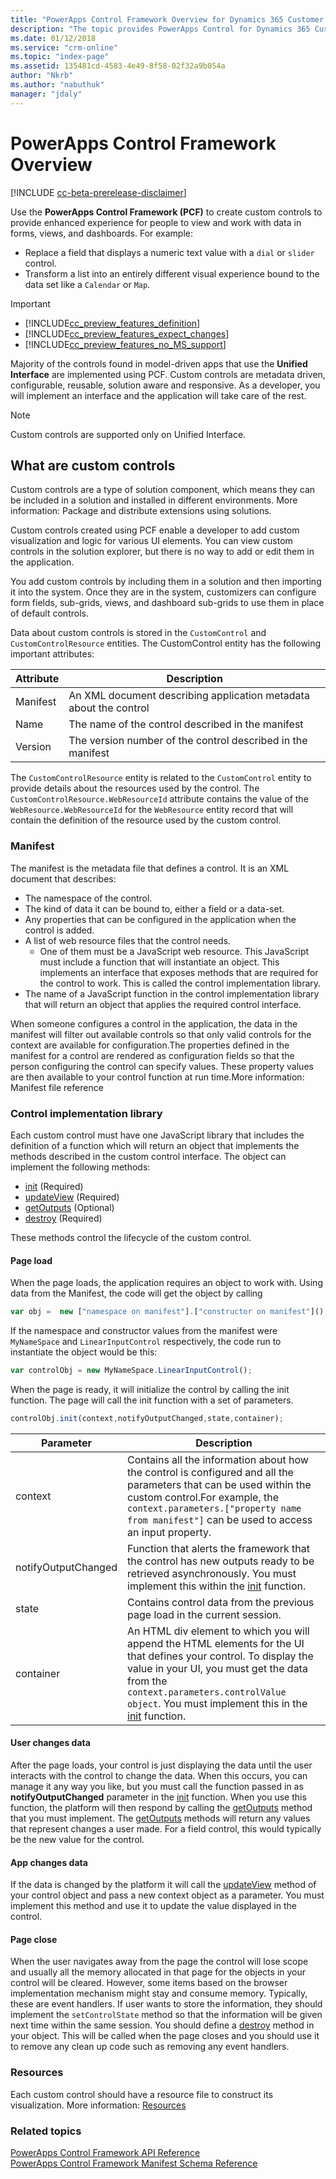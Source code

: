 ```yaml
---
title: "PowerApps Control Framework Overview for Dynamics 365 Customer Engagement | MicrosoftDocs"
description: "The topic provides PowerApps Control for Dynamics 365 Customer Engagement."
ms.date: 01/12/2018
ms.service: "crm-online"
ms.topic: "index-page"
ms.assetid: 135481cd-4583-4e49-8f58-02f32a9b054a
author: "Nkrb"
ms.author: "nabuthuk"
manager: "jdaly"
---
```

# PowerApps Control Framework Overview

[!INCLUDE [cc-beta-prerelease-disclaimer](../../includes/cc-beta-prerelease-disclaimer.md)]

Use the **PowerApps Control Framework (PCF)** to create custom controls to provide enhanced experience for people to view and work with data in forms, views, and dashboards. For example:

- Replace a field that displays a numeric text value with a `dial` or `slider` control.
- Transform a list into an entirely different visual experience bound to the data set like a `Calendar` or `Map`.

> [!IMPORTANT]
> - [!INCLUDE[cc_preview_features_definition](../../includes/cc-preview-features-definition.md)] 
> - [!INCLUDE[cc_preview_features_expect_changes](../../includes/cc-preview-features-expect-changes.md)]  
> - [!INCLUDE[cc_preview_features_no_MS_support](../../includes/cc-preview-features-no-ms-support.md)]

Majority of the controls found in model-driven apps that use the **Unified Interface** are implemented using PCF. Custom controls are metadata driven, configurable, reusable, solution aware and responsive. As a developer, you will implement an interface and the application will take care of the rest.

> [!NOTE] 
> Custom controls are supported only on Unified Interface. 

## What are custom controls

Custom controls are a type of solution component, which means they can be included in a solution and installed in different environments. More information: Package and distribute extensions using solutions.

Custom controls created using PCF enable a developer to add custom visualization and logic for various UI elements. You can view custom controls in the solution explorer, but there is no way to add or edit them in the application. 

You add custom controls by including them in a solution and then importing it into the system. Once they are in the system, customizers can configure form fields, sub-grids, views, and dashboard sub-grids to use them in place of default controls. 

Data about custom controls is stored in the `CustomControl` and `CustomControlResource` entities. 
The CustomControl entity has the following important attributes:


|Attribute  |Description|
|---|---|
|Manifest |An XML document describing application metadata about the control|
|Name | The name of the control described in the manifest| 
|Version |The version number of the control described in the manifest|

The `CustomControlResource` entity is related to the `CustomControl` entity to provide details about the resources used by the control. The `CustomControlResource.WebResourceId` attribute contains the value of the `WebResource.WebResourceId` for the `WebResource` entity record that will contain the definition of the resource used by the custom control.

### Manifest

The manifest is the metadata file that defines a control. It is an XML document that describes:

- The namespace of the control.
- The kind of data it can be bound to, either a field or a data-set.
- Any properties that can be configured in the application when the control is added.
- A list of web resource files that the control needs. 
  - One of them must be a JavaScript web resource. This JavaScript must include a function that will instantiate an object. This implements an interface that exposes methods that are required for the control to work. This is called the control implementation library.
- The name of a JavaScript function in the control implementation library that will return an object that applies the required control interface. 

When someone configures a control in the application, the data in the manifest will filter out available controls so that only valid controls for the context are available for configuration.The properties defined in the manifest for a control are rendered as configuration fields so that the person configuring the control can specify values. These property values are then available to your control function at run time.More information: Manifest file reference

### Control implementation library

Each custom control must have one JavaScript library that includes the definition of a function which will return an object that implements the methods described in the custom control interface. 
The object can implement the following methods:

- [init](reference/control/init.md) (Required)
- [updateView](reference/control/updateview.md) (Required)
- [getOutputs](reference/control/getoutputs.md) (Optional)
- [destroy](reference/control/destroy.md) (Required)

These methods control the lifecycle of the custom control. 

#### Page load

When the page loads, the application requires an object to work with. Using data from the Manifest, the code will get the object by calling

```js
var obj =  new ["namespace on manifest"].["constructor on manifest"]();
```

If the namespace and constructor values from the manifest were `MyNameSpace` and `LinearInputControl` respectively, the code run to instantiate the object would be this:

```js
var controlObj = new MyNameSpace.LinearInputControl();
```

When the page is ready, it will initialize the control by calling the init function. The page will call the init function with a set of parameters.

```js
controlObj.init(context,notifyOutputChanged,state,container);
```

|Parameter|Description|
|---|---|
|context| Contains all the information about how the control is configured and all the parameters that can be used within the custom control.For example, the `context.parameters.["property name from manifest"]` can be used to access an input property.|
|notifyOutputChanged |Function that alerts the framework that the control has new outputs ready to be retrieved asynchronously. You must implement this within the [init](reference/control/init.md) function.|
|state|Contains control data from the previous page load in the current session.|
|container|An HTML div element to which you will append the HTML elements for the UI that defines your control. To display the value in your UI, you must get the data from the `context.parameters.controlValue object`. You must implement this in the [init](reference/control/init.md) function.|

#### User changes data

After the page loads, your control is just displaying the data until the user interacts with the control to change the data. When this occurs, you can manage it any way you like, but you must call the function passed in as **notifyOutputChanged** parameter in the [init](reference/control/init.md) function. When you use this function, the platform will then respond by calling the [getOutputs](reference/control/getoutputs.md) method that you must implement. The [getOutputs](reference/control/getoutputs.md) methods will return any values that represent changes a user made. For a field control, this would typically be the new value for the control.

#### App changes data

If the data is changed by the platform it will call the [updateView](reference/control/updateview.md) method of your control object and pass a new context object as a parameter. You must implement this method and use it to update the value displayed in the control.

#### Page close

When the user navigates away from the page the control will lose scope and usually all the memory allocated in that page for the objects in your control will be cleared. However, some items based on the browser implementation mechanism might stay and consume memory. Typically, these are event handlers. If user wants to store the information, they should implement the `setControlState` method so that the information will be given next time within the same session.
You should define a [destroy](reference/control/destroy.md) method in your object. This will be called when the page closes and you should use it to remove any clean up code such as removing any event handlers. 

### Resources 

Each custom control should have a resource file to construct its visualization. More information: [Resources](manifest-schema-reference/resources.md)

### Related topics

[PowerApps Control Framework API Reference](reference/index.md)<br />
[PowerApps Control Framework Manifest Schema Reference](manifest-schema-reference/index.md)
